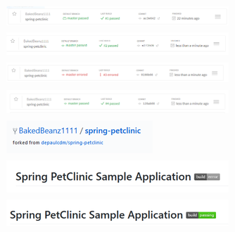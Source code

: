 

![](Images/1st%20build.PNG)

![](Images/2nd%20build.PNG)

![](Images/Build%203%20Failed.PNG)

![](Images/Build%204%20Fixed.PNG)

![](Images/Forked%20Repo.PNG)

![](Images/readme%20failed.PNG)

![](Images/readme%20passed.PNG)

